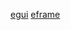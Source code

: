 [egui](https://github.com/emilk/egui)
[eframe](https://github.com/emilk/egui/tree/master/crates/eframe)

